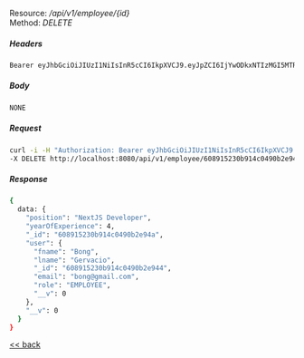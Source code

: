 Resource: */api/v1/employee/{id}* \
Method:   *DELETE*

##### Headers
```bash
Bearer eyJhbGciOiJIUzI1NiIsInR5cCI6IkpXVCJ9.eyJpZCI6IjYwODkxNTIzMGI5MTRjMDQ5MGIyZTk0MCIsInJvbGUiOiJBRE1JTiIsImlhdCI6MTYxOTYwMDEwMSwiZXhwIjoxNjE5NjA1MTAxfQ.CSI81xTcBqNy0Hk5Rxka_VVssBZlKHJ2zPPZz51oTWM
```

##### Body
```bash
NONE
```

##### Request
```bash
curl -i -H "Authorization: Bearer eyJhbGciOiJIUzI1NiIsInR5cCI6IkpXVCJ9.eyJpZCI6IjYwODkxNTIzMGI5MTRjMDQ5MGIyZTk0MCIsInJvbGUiOiJBRE1JTiIsImlhdCI6MTYxOTYwMDEwMSwiZXhwIjoxNjE5NjA1MTAxfQ.CSI81xTcBqNy0Hk5Rxka_VVssBZlKHJ2zPPZz51oTWM" \
-X DELETE http://localhost:8080/api/v1/employee/608915230b914c0490b2e94a
```

##### Response
```bash
{
  data: {
    "position": "NextJS Developer",
    "yearOfExperience": 4,
    "_id": "608915230b914c0490b2e94a",
    "user": {
      "fname": "Bong",
      "lname": "Gervacio",
      "_id": "608915230b914c0490b2e944",
      "email": "bong@gmail.com",
      "role": "EMPLOYEE",
      "__v": 0
    },
    "__v": 0
  }
}
```
[<< back](../../index.md)
